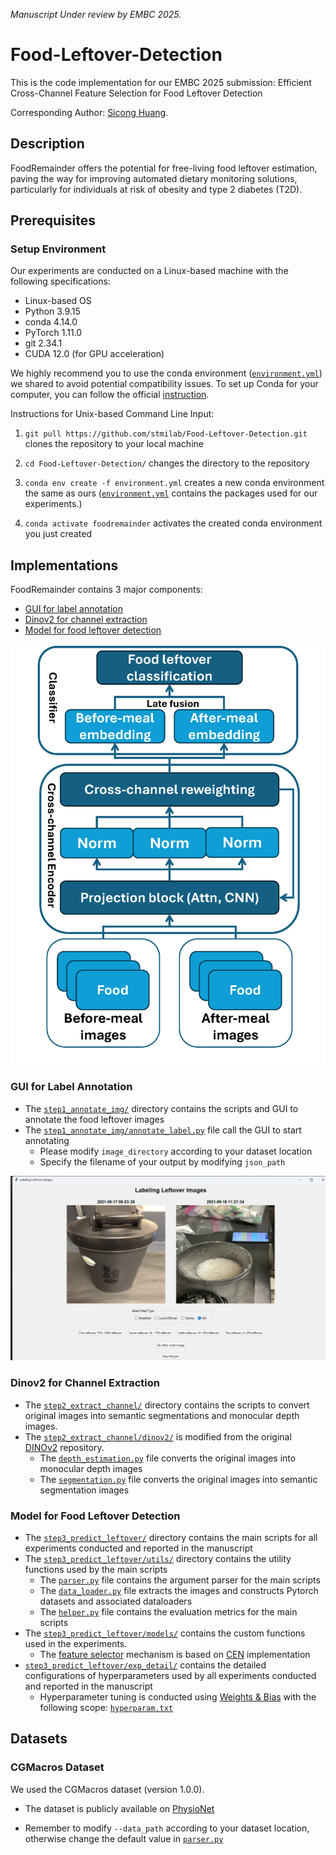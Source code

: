 _Manuscript Under review by EMBC 2025._

# Food-Leftover-Detection
This is the code implementation for our EMBC 2025 submission: Efficient Cross-Channel Feature Selection for Food Leftover Detection

Corresponding Author: [Sicong Huang](https://stmilab.github.io/team/).

## Description

FoodRemainder offers the potential for free-living food leftover estimation, paving the way for improving automated dietary monitoring solutions, particularly for individuals at risk of obesity and type 2 diabetes (T2D).

## Prerequisites

### Setup Environment
Our experiments are conducted on a Linux-based machine with the following specifications:

* Linux-based OS 
* Python 3.9.15
* conda 4.14.0
* PyTorch 1.11.0
* git 2.34.1
* CUDA 12.0 (for GPU acceleration)


We highly recommend you to use the conda environment ([`environment.yml`](environment.yml)) we shared to avoid potential compatibility issues. To set up Conda for your computer, you can follow the official [instruction](https://conda.io/projects/conda/en/latest/user-guide/install/index.html).


Instructions for Unix-based Command Line Input: 

1. `git pull https://github.com/stmilab/Food-Leftover-Detection.git` clones the repository to your local machine

2. `cd Food-Leftover-Detection/` changes the directory to the repository

3. `conda env create -f environment.yml` creates a new conda environment the same as ours ([`environment.yml`](environment.yml) contains the packages used for our experiments.)

4. `conda activate foodremainder` activates the created conda environment you just created

## Implementations
FoodRemainder contains 3 major components:
* [GUI for label annotation](#gui-for-label-annotation)
* [Dinov2 for channel extraction](#dinov2-for-channel-extraction)
* [Model for food leftover detection](#model-for-food-leftover-detection)

![Visualization of FoodRemainder](figures/foodremainder_visual.png)


### GUI for Label Annotation

* The [`step1_annotate_img/`](step1_annotate_img/) directory contains the scripts and GUI to annotate the food leftover images
* The [`step1_annotate_img/annotate_label.py`](step1_annotate_img/annotate_label.py) file call the GUI to start annotating
    * Please modify `image_directory` according to your dataset location
    * Specify the filename of your output by modifying `json_path`

![Visualization of GUI](figures/leftover_GUI.png)

### Dinov2 for Channel Extraction

* The [`step2_extract_channel/`](step2_extract_channel/) directory contains the scripts to convert original images into semantic segmentations and monocular depth images. 
* The [`step2_extract_channel/dinov2/`](step2_extract_channel/dinov2/) is modified from the original [DINOv2](https://github.com/facebookresearch/dinov2) repository.
    * The [`depth_estimation.py`](step2_extract_channel/depth_estimation.py) file converts the original images into monocular depth images
    * The [`segmentation.py`](step2_extract_channel/segmentation.py) file converts the original images into semantic segmentation images

### Model for Food Leftover Detection


* The [`step3_predict_leftover/`](step3_predict_leftover/) directory contains the main scripts for all experiments conducted and reported in the manuscript
* The [`step3_predict_leftover/utils/`](step3_predict_leftover/models/) directory contains the utility functions used by the main scripts
    * The [`parser.py`](step3_predict_leftover/utils/parser.py) file contains the argument parser for the main scripts
    * The [`data_loader.py`](step3_predict_leftover/utils/data_loader.py) file extracts the images and constructs Pytorch datasets and associated dataloaders
    * The [`helper.py`](step3_predict_leftover/utils/helper.py) file contains the evaluation metrics for the main scripts
* The [`step3_predict_leftover/models/`](step3_predict_leftover/models/) contains the custom functions used in the experiments.
    * The [feature selector](step3_predict_leftover/models/exchange.py) mechanism is based on [CEN](https://github.com/yikaiw/CEN/tree/master) implementation
* [`step3_predict_leftover/exp_detail/`](step3_predict_leftover/exp_detail/) contains the detailed configurations of hyperparameters used by all experiments conducted and reported in the manuscript
    * Hyperparameter tuning is conducted using [Weights & Bias](https://wandb.ai/) with the following scope: [`hyperparam.txt`](exp_setup/mimic_hyperparam.txt)

## Datasets

### CGMacros Dataset

We used the CGMacros dataset (version 1.0.0). 
* The dataset is publicly available on [PhysioNet](https://physionet.org/content/cgmacros/1.0.0/)

* Remember to modify `--data_path` according to your dataset location, otherwise change the default value in [`parser.py`](step3_predict_leftover/utils/parser.py)
